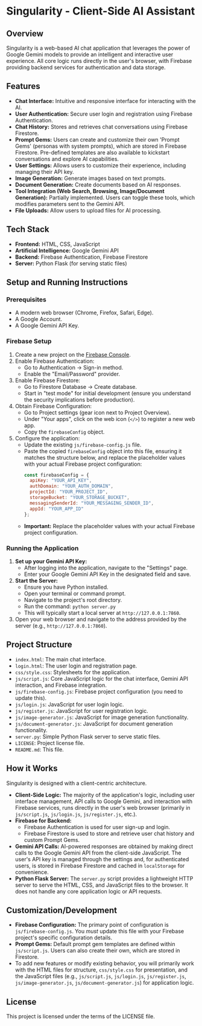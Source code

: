 # Singularity - Client-Side AI Assistant

## Overview

Singularity is a web-based AI chat application that leverages the power of Google Gemini models to provide an intelligent and interactive user experience. All core logic runs directly in the user's browser, with Firebase providing backend services for authentication and data storage.

## Features

*   **Chat Interface:** Intuitive and responsive interface for interacting with the AI.
*   **User Authentication:** Secure user login and registration using Firebase Authentication.
*   **Chat History:** Stores and retrieves chat conversations using Firebase Firestore.
*   **Prompt Gems:** Users can create and customize their own 'Prompt Gems' (personas with system prompts), which are stored in Firebase Firestore. Pre-defined templates are also available to kickstart conversations and explore AI capabilities.
*   **User Settings:** Allows users to customize their experience, including managing their API key.
*   **Image Generation:** Generate images based on text prompts.
*   **Document Generation:** Create documents based on AI responses.
*   **Tool Integration (Web Search, Browsing, Image/Document Generation):** Partially implemented. Users can toggle these tools, which modifies parameters sent to the Gemini API.
*   **File Uploads:** Allow users to upload files for AI processing.

## Tech Stack

*   **Frontend:** HTML, CSS, JavaScript
*   **Artificial Intelligence:** Google Gemini API
*   **Backend:** Firebase Authentication, Firebase Firestore
*   **Server:** Python Flask (for serving static files)

## Setup and Running Instructions

### Prerequisites

*   A modern web browser (Chrome, Firefox, Safari, Edge).
*   A Google Account.
*   A Google Gemini API Key.

### Firebase Setup

1.  Create a new project on the [Firebase Console](https://console.firebase.google.com/).
2.  Enable Firebase Authentication:
    *   Go to Authentication -> Sign-in method.
    *   Enable the "Email/Password" provider.
3.  Enable Firebase Firestore:
    *   Go to Firestore Database -> Create database.
    *   Start in "test mode" for initial development (ensure you understand the security implications before production).
4.  Obtain Firebase Configuration:
    *   Go to Project settings (gear icon next to Project Overview).
    *   Under "Your apps", click on the web icon (`</>`) to register a new web app.
    *   Copy the `firebaseConfig` object.
5.  Configure the application:
    *   Update the existing `js/firebase-config.js` file.
    *   Paste the copied `firebaseConfig` object into this file, ensuring it matches the structure below, and replace the placeholder values with your actual Firebase project configuration:
        ```javascript
        const firebaseConfig = {
          apiKey: "YOUR_API_KEY",
          authDomain: "YOUR_AUTH_DOMAIN",
          projectId: "YOUR_PROJECT_ID",
          storageBucket: "YOUR_STORAGE_BUCKET",
          messagingSenderId: "YOUR_MESSAGING_SENDER_ID",
          appId: "YOUR_APP_ID"
        };
        ```
    *   **Important:** Replace the placeholder values with your actual Firebase project configuration.

### Running the Application

1.  **Set up your Gemini API Key:**
    *   After logging into the application, navigate to the "Settings" page.
    *   Enter your Google Gemini API Key in the designated field and save.
2.  **Start the Server:**
    *   Ensure you have Python installed.
    *   Open your terminal or command prompt.
    *   Navigate to the project's root directory.
    *   Run the command: `python server.py`
    *   This will typically start a local server at `http://127.0.0.1:7860`.
3.  Open your web browser and navigate to the address provided by the server (e.g., `http://127.0.0.1:7860`).

## Project Structure

*   `index.html`: The main chat interface.
*   `login.html`: The user login and registration page.
*   `css/style.css`: Stylesheets for the application.
*   `js/script.js`: Core JavaScript logic for the chat interface, Gemini API interaction, and Firebase integration.
*   `js/firebase-config.js`: Firebase project configuration (you need to update this).
*   `js/login.js`: JavaScript for user login logic.
*   `js/register.js`: JavaScript for user registration logic.
*   `js/image-generator.js`: JavaScript for image generation functionality.
*   `js/document-generator.js`: JavaScript for document generation functionality.
*   `server.py`: Simple Python Flask server to serve static files.
*   `LICENSE`: Project license file.
*   `README.md`: This file.

## How it Works

Singularity is designed with a client-centric architecture.
*   **Client-Side Logic:** The majority of the application's logic, including user interface management, API calls to Google Gemini, and interaction with Firebase services, runs directly in the user's web browser (primarily in `js/script.js`, `js/login.js`, `js/register.js`, etc.).
*   **Firebase for Backend:**
    *   Firebase Authentication is used for user sign-up and login.
    *   Firebase Firestore is used to store and retrieve user chat history and custom Prompt Gems.
*   **Gemini API Calls:** AI-powered responses are obtained by making direct calls to the Google Gemini API from the client-side JavaScript. The user's API key is managed through the settings and, for authenticated users, is stored in Firebase Firestore and cached in `localStorage` for convenience.
*   **Python Flask Server:** The `server.py` script provides a lightweight HTTP server to serve the HTML, CSS, and JavaScript files to the browser. It does not handle any core application logic or API requests.

## Customization/Development

*   **Firebase Configuration:** The primary point of configuration is `js/firebase-config.js`. You *must* update this file with your Firebase project's specific configuration details.
*   **Prompt Gems:** Default prompt gem templates are defined within `js/script.js`. Users can also create their own, which are stored in Firestore.
*   To add new features or modify existing behavior, you will primarily work with the HTML files for structure, `css/style.css` for presentation, and the JavaScript files (e.g., `js/script.js`, `js/login.js`, `js/register.js`, `js/image-generator.js`, `js/document-generator.js`) for application logic.

## License

This project is licensed under the terms of the LICENSE file.

